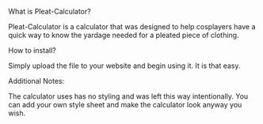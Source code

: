 What is Pleat-Calculator?

Pleat-Calculator is a calculator that was designed to help cosplayers have a quick way to know the yardage needed for a pleated piece of clothing.

How to install?

Simply upload the file to your website and begin using it. It is that easy.

Additional Notes:

The calculator uses has no styling and was left this way intentionally. You can add your own style sheet and make the calculator look anyway you wish.